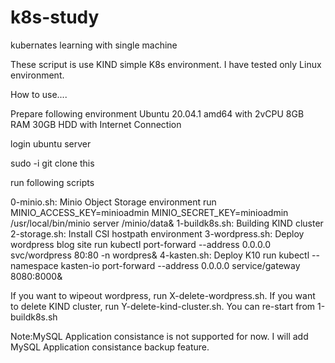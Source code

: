 # k8s-study
kubernates learning with single machine

These scriput is use KIND simple K8s environment. I have tested only Linux environment.

How to use....

Prepare following environment
Ubuntu 20.04.1 amd64 with 2vCPU 8GB RAM 30GB HDD with Internet Connection

login ubuntu server

sudo -i
git clone this

run following scripts

0-minio.sh: Minio Object Storage environment run MINIO_ACCESS_KEY=minioadmin MINIO_SECRET_KEY=minioadmin /usr/local/bin/minio server /minio/data&
1-buildk8s.sh: Building KIND cluster
2-storage.sh: Install CSI hostpath environment
3-wordpress.sh: Deploy wordpress blog site run kubectl port-forward --address 0.0.0.0 svc/wordpress 80:80 -n wordpres&
4-kasten.sh: Deploy K10 run kubectl --namespace kasten-io port-forward --address 0.0.0.0 service/gateway 8080:8000&

If you want to wipeout wordpress, run X-delete-wordpress.sh. 
If you want to delete KIND cluster, run Y-delete-kind-cluster.sh. You can re-start from 1-buildk8s.sh

Note:MySQL Application consistance is not supported for now.
I will add MySQL Application consistance backup feature.
